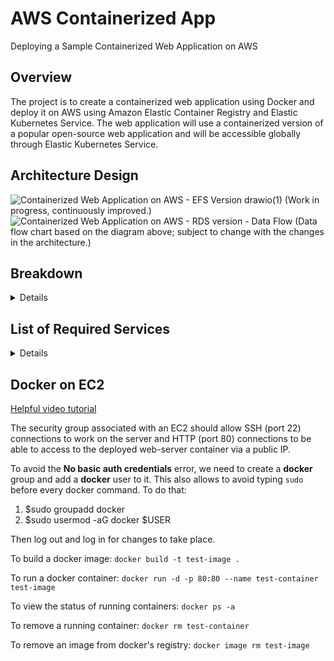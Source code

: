 # AWS Containerized App
Deploying a Sample Containerized Web Application on AWS
## Overview
The project is to create a containerized web application using Docker and deploy it on AWS using Amazon Elastic Container Registry and Elastic Kubernetes Service. The web application will use a containerized version of a popular open-source web application and will be accessible globally through Elastic Kubernetes Service.
## Architecture Design
![Containerized Web Application on AWS - EFS Version drawio(1)](https://github.com/user-attachments/assets/82367d7f-7c37-49c7-97fa-e4e654e4ba27)
(Work in progress, continuously improved.)
![Containerized Web Application on AWS - RDS version - Data Flow](https://github.com/user-attachments/assets/922fdfa6-ea8e-4d8b-8f3e-8e897679c448)
(Data flow chart based on the diagram above; subject to change with the changes in the architecture.)
## Breakdown
<details>
High-level tasks:
1. Set up an AWS account and create a new Elastic Container Registry.
2. Create a Dockerfile to build a container image of the chosen web application and push it to the Elastic Container Registry.
3. Create an Elastic Kubernetes Service cluster and configure it to use the Elastic Container Registry to pull container images.
4. Deploy the containerized web application to the Elastic Kubernetes Service cluster.
5. Use AWS Load Balancer or Amazon CloudFront to provide global accessibility to the web application.
6. Implement scalability and high availability features for the web application using Elastic Kubernetes Service.

Optional tasks:
1. Use Amazon CloudWatch to monitor the performance and health of the containerized web application.
2. Use AWS ECS to automate the deployment process and manage the container lifecycle.
3. Use AWS Step Functions to manage and secure communication between microservices running in the containerized web application.

Skills needed:
1. Understanding of containerization and Docker.
2. Knowledge of Kubernetes and container orchestration.
3. Familiarity with Elastic Container Registry and Elastic Kubernetes Service.
4. Understanding of AWS infrastructure services such as AWS Load Balancer and Amazon CloudFront.
</details>

## List of Required Services
<details>
  
**Core:**

- Amazon EC2
- Amazon Elastic Kubernetes Service (EKS)
- Amazon Elastic Container Registry (ECR)
- Application Load Balancer (ALB)
- Amazon Route 53
- Amazon CloudFront
- Amazon Relational Database Service (RDS)

**Additional:**

- AWS Identity and Access Management (IAM) 
- Amazon CloudWatch 
- AWS Auto Scaling 
- AWS Secrets Manager 
- AWS Key Management Service (KMS)

**Development and CI/CD Tools:**

- Docker
- AWS CodePipeline
- AWS CoreBuild
- AWS CodeDeploy
- Kubernetes YAML Files

**Scalability and High Availability:**

- Horizontal Pod Autoscaler (HPA) 
- AWS Fargate (Optional)

**Security and Networking:**

- AWS WAF (Web Application Firewall) 
- AWS VPC (Virtual Private Cloud) 
- AWS NAT Gateway 

**Optional Advanced Features:**

- AWS App Mesh 
- AWS Elastic File System (EFS) 
- AWS Lambda
</details>

## Docker on EC2
[Helpful video tutorial](https://www.youtube.com/watch?v=6Hj-stf51Bc&list=PLqoUmUbJ_zDHPwK-ZWATXiYrUXwWkLY65&index=1)

The security group associated with an EC2 should allow SSH (port 22) connections to work on the server and HTTP (port 80) connections to be able to access to the deployed web-server container via a public IP.

To avoid the **No basic auth credentials** error, we need to create a **docker** group and add a **docker** user to it. This also allows to avoid typing `sudo` before every docker command. To do that:

1. $sudo groupadd docker
2. $sudo usermod -aG docker $USER

Then log out and log in for changes to take place.

To build a docker image:
`docker build -t test-image .`

To run a docker container:
`docker run -d -p 80:80 --name test-container test-image`

To view the status of running containers:
`docker ps -a`

To remove a running container:
`docker rm test-container`

To remove an image from docker's registry:
`docker image rm test-image`
